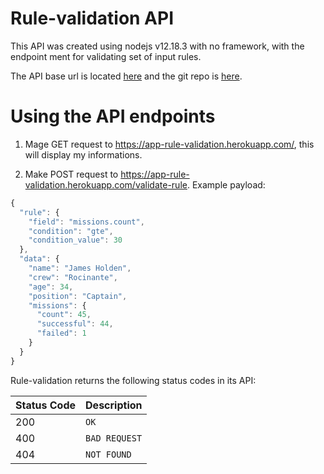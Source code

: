 # Rule-validation API

This API was created using nodejs v12.18.3 with no framework, with the endpoint ment for validating set of input rules.

The API base url is located [here](https://app-rule-validation.herokuapp.com/) and the git repo is [here](https://github.com/apetugideon/rule-validation.git).


# Using the API endpoints

1. Mage GET request to https://app-rule-validation.herokuapp.com/, this will display my informations.

2. Make POST request to https://app-rule-validation.herokuapp.com/validate-rule. Example payload:
   
```javascript
{
  "rule": {
    "field": "missions.count",
    "condition": "gte",
    "condition_value": 30
  },
  "data": {
    "name": "James Holden",
    "crew": "Rocinante",
    "age": 34,
    "position": "Captain",
    "missions": {
      "count": 45,
      "successful": 44,
      "failed": 1
    }
  }
}
```

Rule-validation returns the following status codes in its API:

| Status Code | Description |
| :--- | :--- |
| 200 | `OK` |
| 400 | `BAD REQUEST` |
| 404 | `NOT FOUND` |

